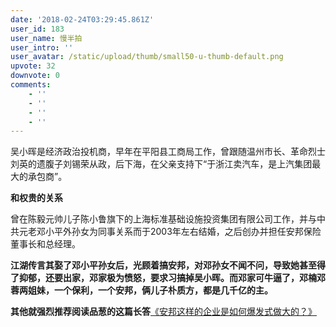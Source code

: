 ```yaml
---
date: '2018-02-24T03:29:45.861Z'
user_id: 183
user_name: 慢半拍
user_intro: ''
user_avatar: /static/upload/thumb/small50-u-thumb-default.png
upvote: 32
downvote: 0
comments:
    - ''
    - ''
    - ''
    - ''
---
```


吴小晖是经济政治投机商，早年在平阳县工商局工作，曾跟随温州市长、革命烈士刘英的遗腹子刘锡荣从政，后下海，在父亲支持下“于浙江卖汽车，是上汽集团最大的承包商”。

**和权贵的关系**

曾在陈毅元帅儿子陈小鲁旗下的上海标准基础设施投资集团有限公司工作，并与中共元老邓小平外孙女为同事关系而于2003年左右结婚，之后创办并担任安邦保险董事长和总经理。

**江湖传言其娶了邓小平孙女后，光顾着搞安邦，对邓孙女不闻不问，导致她甚至得了抑郁，还要出家，邓家极为愤怒，要求习搞掉吴小晖。而邓家可牛逼了，邓楠邓蓉两姐妹，一个保利，一个安邦，俩儿子朴质方，都是几千亿的主。**

**其他就强烈推荐阅读品葱的这篇长答**[《安邦这样的企业是如何爆发式做大的？》](https://www.pin-cong.com/p/306/?s=335)
